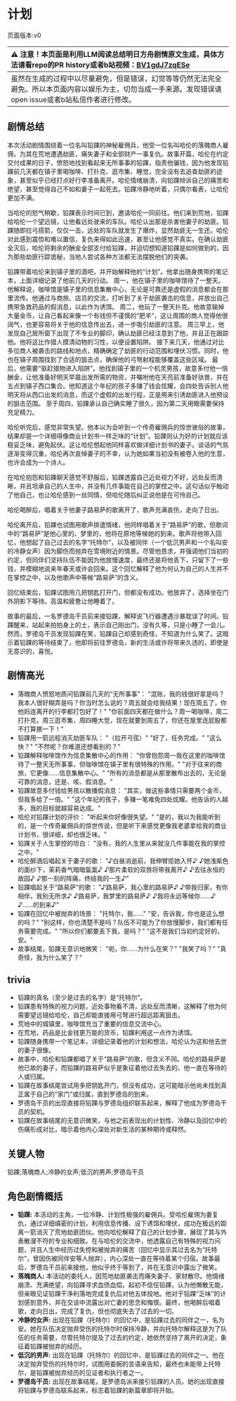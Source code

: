 # 计划
页面版本:v0
 

| :warning: 注意！本页面是利用LLM阅读总结明日方舟剧情原文生成，具体方法请看repo的PR history或者b站视频：[BV1gdJ7zqESe](https://www.bilibili.com/video/BV1gdJ7zqESe/)         |
|:----------------------------|
| 虽然在生成的过程中以尽量避免，但是错误，幻觉等等仍然无法完全避免。所以本页面内容以娱乐为主，切勿当成一手来源。发现错误请open issue或者b站私信作者进行修改。|



## 剧情总结
本次活动剧情围绕着一位名叫铅踝的神秘雇佣兵，他受一位名叫哈伦的落魄商人雇佣，为其在荒地遭遇劫匪，痛失妻子和全部财产一事复仇。故事开篇，哈伦在约定交付成果的日子，愤怒地找到看起来无所事事的铅踝，指责他骗钱，因为他发现铅踝前几天都在镇子里喝咖啡、打扑克、逛市集、睡觉，完全没有去追查劫匪的迹象，甚至似乎已经打点好行李准备离开。哈伦情绪崩溃，向铅踝倾诉自己的痛苦和绝望，甚至觉得自己不如和妻子一起死去。铅踝冷静地听着，只偶尔看表，让哈伦更加不满。

当哈伦的怒气稍歇，铅踝表示时间已到，邀请哈伦一同前往。他们来到荒地，铅踝给哈伦一个望远镜，让他看远处驶来的车队。哈伦认出那是杀害他妻子的劫匪。铅踝随即拉弓搭箭，仅仅一击，远处的车队就发生了爆炸，显然劫匪无一生还。哈伦对此感到震惊和难以置信，复仇来得如此迅速，甚至让他感觉不真实。在确认劫匪全灭后，哈伦将剩余的酬金全部支付给铅踝，并迫切想知道铅踝是如何做到的，因为那些劫匪行踪诡秘，当地人尝试各种方法都无法摆脱他们的突袭。

铅踝带着哈伦来到镇子里的酒吧，并开始解释他的“计划”。他拿出随身携带的笔记本，上面详细记录了他前几天的行动。
周一，他在镇子里的咖啡馆待了一整天。他解释说，咖啡馆是镇子里的信息集散中心，无论是可靠还是虚假的消息都会在那里流传。他通过与商旅、店员的交流，打听到了关于劫匪袭击的信息，并放出自己携带急救药品的假消息，以此作为诱饵。
周二，他玩了一整天扑克。他故意输掉大量金币，让自己看起来像一个有钱但不谨慎的“肥羊”，这让周围的商人觉得他很阔气，也更容易将关于他的信息传出去，进一步吸引劫匪的注意。
周三早上，他发现自己居所窗下出现了不专业的脚印，确认劫匪已经注意到了他，并且正在跟踪他。他将这比作猎人摸清动物的习性，以便设置陷阱。
接下来几天，他通过对比多位商人被袭击的路线和地点，精确确定了劫匪的行动范围和埋伏习惯。同时，他也在镇子周围找到了合适的狙击点，确保他的弓弩射程能够覆盖这些区域。
最后，他需要“驱赶猎物进入陷阱”。他找到镇子里的一个机灵男孩，故意多付他一倍酬金，让他准备好明天早晨出发所需的物资，并嘱咐他在天亮前准备好驮兽，并在五点到镇子西口集合。他知道这个年纪的孩子多赚了钱会炫耀，会四处告诉别人他明天将从西口出发的消息，而这个虚假的出发行程，正是用来引诱劫匪进入他预设的狙击范围。
至于周四，铅踝承认自己确实睡了很久，因为第二天用眼需要保持充足精力。

哈伦听完后，感觉非常失望。他本以为会听到一个传奇雇佣兵的惊世骇俗的故事，结果却是一个详细得像商业计划书一样乏味的“计划”。铅踝则认为好的计划就应该稳妥乏味，避免起伏。这让哈伦想起他同样喜欢做详细计划书的妻子。谈话的气氛逐渐变得沉重，哈伦再次哀悼妻子的不幸，认为她如果当初没有被卷入他的生意，也许会成为一个诗人。

在哈伦抱怨和铅踝聊天感觉不舒服后，铅踝透露自己近处视力不好，远处反而清晰，并且坦承自己的人生中，并没有几件事能在自己的掌控之中。这句话似乎触动了他自己，也让哈伦感到一丝同情，但哈伦随后纠正说他是在可怜自己。

哈伦喝醉后，唱着关于他妻子路易萨的歌离开了，歌声充满哀伤，走向了日出。

哈伦离开后，铅踝也试图用歌声排遣情绪，他同样唱着关于“路易萨”的歌，但歌词中的“路易萨”是他心里的、梦里的，他将在原地等候她的到来。歌声将他带入回忆，他想起了自己过去的名字“托特尔”，以及被同伴（一个低沉男声和一个名叫安的冷静女声）因为脚伤而抛弃在雪境附近的情景。尽管他恳求，并强调他们当初的约定，但同伴们坚持队伍不能因为他放慢速度，最终还是将他丢下，只留下了一些钱，并模糊地说来年春天或许会回来。这个回忆解释了他为何认为自己的人生并不在掌控之中，以及他歌声中等候“路易萨”的含义。

回忆结束后，铅踝试图用几把钥匙打开门，但都没有成功。他放弃了，选择坐在门外阴影下等待。高温和疲惫让他睡着了。

故事的最后，一名罗德岛干员前来接铅踝，解释说飞行器遭遇沙暴耽误了时间。铅踝醒来，站起来拍拍身上的土，表示自己刚出门，没有久等，只是小睡了一会儿。然而，罗德岛干员发现铅踝在笑，铅踝自己却感到奇怪，不知道为什么笑了。这暗示着铅踝的等待结束了，他即将前往罗德岛，新的生活或许将带来久违的，即使是无意识的，喜悦。
## 剧情高光
- 落魄商人愤怒地质问铅踝前几天的“无所事事”：
  "混账，我的钱很好拿是吗？我本人很好糊弄是吗？你当时怎么说的？周五就会给我结果！现在周五了，你他妈连离开的行李都打包好了！"
  "你前面四天都在做什么？周一喝咖啡，周二打扑克，周三逛市集，周四睡大觉，现在就要到周五了，你还在屋里连屁股都不打算挪一下！"
- 铅踝用一箭远程消灭劫匪车队：
  "（拉开弓弦）"
  "好了，任务完成。"
  "这么快？"
  "不然呢？你难道还想看别的？"
- 铅踝解释咖啡馆作为信息集散中心的作用：
  "你曾抱怨周一我在这里的咖啡馆待了一整天无所事事，但咖啡馆在镇子里有很特殊的作用。"
  "对于往来的商旅，它更像......信息集散中心。"
  "所有的消息都是从那里散布出去的，无论是可靠的消息，还是、咳、假消息。"
- 铅踝故意多付钱给男孩以散播假消息：
  "其实，做这些事情只需要两个金币，但我多给了一倍。"
  "这个年纪的孩子，多赚一笔难免四处炫耀。他告诉的人越多，我的目标就越容易达成。"
- 哈伦对铅踝计划的评价：
  "听起来你好像很失望。"
  "是的，我以为我能听到的，是一个传奇雇佣兵的惊世传说，但是听下来感觉更像我老婆拿给我的商业计划书，很详细，却也很乏味。"
- 铅踝关于人生掌控的坦白：
  "没有，我的人生里从来就没几件事能在我的掌控之中。"
- 哈伦醉酒后唱起关于妻子的歌：
  "♪白昼消逝前，我伸臂揽她入怀♪
  ♪她浅紫色的面纱下，茉莉香气暗暗氤氲♪
  ♪那片柔软的双唇将带我离开♪
  ♪去往永恒的故园♪
  ♪那一刻的阵痛，终结我的一生♪"
- 铅踝唱起关于“路易萨”的歌：
  "♪路易萨，我心里的路易萨♪
  ♪带我归家，有你相伴，我别无所求♪
  ♪路易萨，我梦里的路易萨♪
  ♪我将永远等候你......♪
  ♪......的到来♪"
- 铅踝在回忆中被抛弃的场景：
  "托特尔，我......"
  "安，告诉我，你也是这么想的吗？"
  "别这样，你也清楚不是吗？队伍不可能为了你放慢脚步，我们都有任务需要完成。"
  "所以你们都要丢下我，是吗？"
  "这不是我们当初约定好的，安。"
- 故事结尾，铅踝无意识地微笑：
  "呃，你......为什么在笑？"
  "我笑了吗？"
  "真奇怪，我为什么笑了？"
## trivia
- 铅踝的真名（至少是过去的名字）是“托特尔”。
- 铅踝患有特殊的视力问题，近处事物看不清，远处反而清晰，这解释了他为何需要望远镜给哈伦，自己却能直接用弓弩进行超远距离狙击。
- 荒地中的城镇里，咖啡馆充当了重要的信息交流中心。
- 在荒地，药品是比金钱更万能的货币，铅踝利用这一点作为诱饵。
- 铅踝随身携带一个笔记本，详细记录着他的计划和想法，哈伦认为这和他去世的妻子很像。
- 故事中，哈伦和铅踝都唱了关于“路易萨”的歌，但含义不同。哈伦的路易萨是他已故的妻子，而铅踝的路易萨似乎是象征着他过去失去的、他一直在等待的人或归属。
- 铅踝在故事结尾尝试用多把钥匙开门，但没有成功，这可能暗示他尚未找到真正属于自己的“家门”或归属，直到罗德岛的到来。
- 罗德岛干员的出现直接将铅踝与罗德岛组织联系起来，解释了他成为罗德岛干员的契机。
- 铅踝在故事结尾的无意识微笑，与他之前表现出的计划性、冷静以及回忆中的伤痛形成对比，暗示着他内心深处对新生活的某种期待或释然。
## 关键人物
铅踝;落魄商人;冷静的女声;低沉的男声;罗德岛干员
## 角色剧情概括
-   **铅踝:** 本活动的主角，一位冷静、计划性极强的雇佣兵。受哈伦雇佣为妻复仇，通过详细缜密的计划，利用信息传播、设下诱饵和埋伏，成功在极远的距离一箭消灭了荒地劫匪团伙。他向哈伦解释了自己的计划步骤，展现了其与外表散漫不符的专业和细致。在与哈伦的交流中，他透露自己有特殊的视力问题，并且人生中经历过失控和被抛弃的痛苦（回忆中显示其过去名为“托特尔”，曾因伤被同伴安等人抛弃），内心深处一直在等待着某个归宿。故事最后，罗德岛干员前来接他，他似乎终于等到了，并在无意识中露出了微笑。
-   **落魄商人:** 本活动的委托人，因荒地劫匪袭击而痛失妻子、家财散尽。他情绪崩溃、充满绝望，向铅踝寻求血债血偿。起初不信任铅踝，认为他懒散无能，但亲眼见证铅踝干净利落地完成复仇后对他五体投地。他对于铅踝“乏味”的计划感到意外，并在交谈中流露出对亡妻的思念和悔恨。最终，他喝醉后唱着歌，走向日出，完成了复仇，但也彻底失去了过去的一切。
-   **冷静的女声:** 出现在铅踝（托特尔）的回忆中，是铅踝过去的同伴之一，名为安。她在队伍决定抛弃受伤的托特尔时保持冷静，并向托特尔解释这是为了队伍的任务需要，尽管托特尔提及了过去的约定，她依然坚持了离开的决定，象征着铅踝被抛弃的经历。
-   **低沉的男声:** 出现在铅踝（托特尔）的回忆中，是铅踝过去的同伴之一。他在决定抛弃受伤的托特尔时，试图用委婉的言语来告知，最终也未能带上托特尔，是铅踝被抛弃经历的见证者和执行者之一。
-   **罗德岛干员:** 出现在故事结尾，是罗德岛派来接引铅踝的人员。她的出现直接将铅踝与罗德岛联系起来，标志着铅踝的新篇章即将开始。